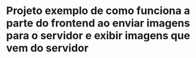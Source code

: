 # Projeto exemplo de como funciona a parte do frontend ao enviar imagens para o servidor e exibir imagens que vem do servidor
